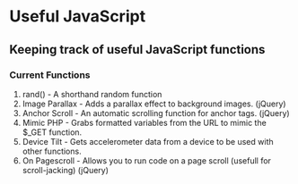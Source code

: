 # Useful JavaScript

## Keeping track of useful JavaScript functions

### Current Functions
1. rand() - A shorthand random function
2. Image Parallax - Adds a parallax effect to background images. (jQuery)
3. Anchor Scroll - An automatic scrolling function for anchor tags. (jQuery)
4. Mimic PHP - Grabs formatted variables from the URL to mimic the $\_GET function.
5. Device Tilt - Gets accelerometer data from a device to be used with other functions.
6. On Pagescroll - Allows you to run code on a page scroll (usefull for scroll-jacking) (jQuery)
